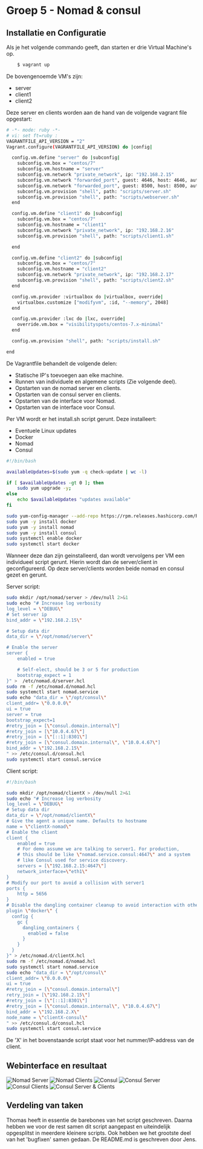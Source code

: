 # Groep 5 - Nomad & consul

## Installatie en Configuratie
Als je het volgende commando geeft, dan starten er drie Virtual Machine's op.

```bash
    $ vagrant up
```

De bovengenoemde VM's zijn:
* server
* client1
* client2

Deze server en clients worden aan de hand van de volgende vagrant file opgestart:
```bash
# -*- mode: ruby -*-
# vi: set ft=ruby :
VAGRANTFILE_API_VERSION = "2"
Vagrant.configure(VAGRANTFILE_API_VERSION) do |config|

  config.vm.define "server" do |subconfig|
    subconfig.vm.box = "centos/7"
    subconfig.vm.hostname = "server"
	subconfig.vm.network "private_network", ip: "192.168.2.15"
	subconfig.vm.network "forwarded_port", guest: 4646, host: 4646, auto_correct: true, host_ip: "127.0.0.1"
	subconfig.vm.network "forwarded_port", guest: 8500, host: 8500, auto_correct: true, host_ip: "127.0.0.1"
    subconfig.vm.provision "shell", path: "scripts/server.sh"
	subconfig.vm.provision "shell", path: "scripts/webserver.sh"
  end

  config.vm.define "client1" do |subconfig|
    subconfig.vm.box = "centos/7"
    subconfig.vm.hostname = "client1"
	subconfig.vm.network "private_network", ip: "192.168.2.16"
    subconfig.vm.provision "shell", path: "scripts/client1.sh"

  end

  config.vm.define "client2" do |subconfig|
    subconfig.vm.box = "centos/7"
    subconfig.vm.hostname = "client2"
	subconfig.vm.network "private_network", ip: "192.168.2.17"
    subconfig.vm.provision "shell", path: "scripts/client2.sh"
  end

  config.vm.provider :virtualbox do |virtualbox, override|
    virtualbox.customize ["modifyvm", :id, "--memory", 2048]
  end

  config.vm.provider :lxc do |lxc, override|
    override.vm.box = "visibilityspots/centos-7.x-minimal"
  end

  config.vm.provision "shell", path: "scripts/install.sh"

end
```
De Vagrantfile behandelt de volgende delen:
* Statische IP's toevoegen aan elke machine.
* Runnen van individuele en algemene scripts (Zie volgende deel).
* Opstarten van de nomad server en clients.
* Opstarten van de consul server en clients.
* Opstarten van de interface voor Nomad.
* Opstarten van de interface voor Consul.

Per VM wordt er het install.sh script gerunt. Deze installeert:
* Eventuele Linux updates
* Docker
* Nomad
* Consul

```bash
#!/bin/bash

availableUpdates=$(sudo yum -q check-update | wc -l)

if [ $availableUpdates -gt 0 ]; then
    sudo yum upgrade -y;
else
    echo $availableUpdates "updates available"
fi

sudo yum-config-manager --add-repo https://rpm.releases.hashicorp.com/RHEL/hashicorp.repo
sudo yum -y install docker
sudo yum -y install nomad
sudo yum -y install consul
sudo systemctl enable docker
sudo systemctl start docker
```
Wanneer deze dan zijn geinstalleerd, dan wordt vervolgens per VM een individueel script gerunt. Hierin wordt dan de server/client in geconfigureerd.
Op deze server/clients worden beide nomad en consul gezet en gerunt.

Server script:
```bash
sudo mkdir /opt/nomad/server > /dev/null 2>&1
sudo echo "# Increase log verbosity
log_level = \"DEBUG\"
# Set server ip
bind_addr = \"192.168.2.15\"

# Setup data dir
data_dir = \"/opt/nomad/server\"

# Enable the server
server {
    enabled = true

    # Self-elect, should be 3 or 5 for production
    bootstrap_expect = 1
}" >  /etc/nomad.d/server.hcl
sudo rm -f /etc/nomad.d/nomad.hcl
sudo systemctl start nomad.service
sudo echo "data_dir = \"/opt/consul\"
client_addr= \"0.0.0.0\"
ui = true
server = true
bootstrap_expect=1
#retry_join = [\"consul.domain.internal\"]
#retry_join = [\"10.0.4.67\"]
#retry_join = [\"[::1]:8301\"]
#retry_join = [\"consul.domain.internal\", \"10.0.4.67\"]
bind_addr = \"192.168.2.15\"
" >> /etc/consul.d/consul.hcl
sudo systemctl start consul.service

```
Client script:
```bash
#!/bin/bash

sudo mkdir /opt/nomad/clientX > /dev/null 2>&1
sudo echo "# Increase log verbosity
log_level = \"DEBUG\"
# Setup data dir
data_dir = \"/opt/nomad/clientX\"
# Give the agent a unique name. Defaults to hostname
name = \"clientX-nomad\"
# Enable the client
client {
    enabled = true
    # For demo assume we are talking to server1. For production,
    # this should be like \"nomad.service.consul:4647\" and a system
    # like Consul used for service discovery.
    servers = [\"192.168.2.15:4647\"]
	network_interface=\"eth1\"
}
# Modify our port to avoid a collision with server1
ports {
    http = 5656
}
# Disable the dangling container cleanup to avoid interaction with other clients
plugin \"docker\" {
  config {
    gc {
      dangling_containers {
        enabled = false
      }
    }
  }
}" > /etc/nomad.d/clientX.hcl
sudo rm -f /etc/nomad.d/nomad.hcl
sudo systemctl start nomad.service
sudo echo "data_dir = \"/opt/consul\"
client_addr= \"0.0.0.0\"
ui = true
#retry_join = [\"consul.domain.internal\"]
retry_join = [\"192.168.2.15\"]
#retry_join = [\"[::1]:8301\"]
#retry_join = [\"consul.domain.internal\", \"10.0.4.67\"]
bind_addr = \"192.168.2.X\"
node_name = \"clientX-consul\"
" >> /etc/consul.d/consul.hcl
sudo systemctl start consul.service
```
De 'X' in het bovenstaande script staat voor het nummer/IP-address van de client.

## Webinterface en resultaat
![Nomad Server](/screenshots/Nomad-Server.png)
![Nomad Clients](/screenshots/Nomad-Clients.png)
![Consul](/screenshots/Consul.png)
![Consul Server](/screenshots/Consul-Server.png)
![Consul Clients](/screenshots/Consul-Clients.png)
![Consul Server & Clients](/screenshots/Consul-Nomad-Server-en-Clients.png)

## Verdeling van taken
Thomas heeft in essentie de barebones van het script geschreven. Daarna hebben we voor de rest
samen dit script aangepast en uiteindelijk opgesplitst in meerdere kleinere scripts. Ook hebben we het grootste
deel van het 'bugfixen' samen gedaan. De README.md is geschreven door Jens.

